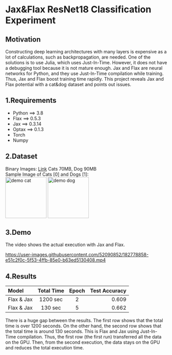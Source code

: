 # Jax&Flax ResNet18 Classification Experiment

## Motivation
Constructing deep learning architectures with many layers is expensive as a lot of calculations, such as backpropagation, are needed. One of the solutions is to use Julia, which uses Just-In-Time. However, it does not have a debugging tool because it is not mature enough. Jax and Flax are neural networks for Python, and they use Just-In-Time compilation while training. Thus, Jax and Flax boost training time rapidly. This project reveals Jax and Flax potential with a cat&dog dataset and points out issues.

## 1.Requirements
- Python ==> 3.8
- Flax ==> 0.5.3
- Jax ==> 0.3.14
- Optax ==> 0.1.3
- Torch
- Numpy


## 2.Dataset
Binary Images: [Link](https://drive.google.com/drive/folders/1RoBdT1k3JI4QMNXOkAx46DxAy-fxMiyO?usp=sharing) Cats 70MB, Dog 90MB <br>
Sample Image of Cats [0] and Dogs [1]:<br>
<img src="./0/cat.1.jpg" alt="demo cat" title="demo cat" height="128" width="128">
<img src="./1/dog.2.jpg" alt="demo dog" title="demo dog" height="128" width="128"><br>


## 3.Demo
The video shows the actual execution with Jax and Flax.

https://user-images.githubusercontent.com/52090852/182778858-e51c2f0c-5f53-4ffb-85e0-b63ed5130408.mp4

## 4.Results
| Model | Total Time | Epoch | Test Accuracy |
|:---|:---:|:---:|---:|
|Flax & Jax | 1200 sec | 2 | 0.609 |
|Flax & Jax | 130 sec | 5 | 0.662 |

There is a huge gap between the results. The first row shows that the total time is over 1200 seconds. On the other hand, the second row shows that the total time is around 130 seconds. This is Flax and Jax using Just-In-Time compilation. Thus, the first row (the first run) transferred all the data on the GPU. Then, from the second execution, the data stays on the GPU and reduces the total execution time.
